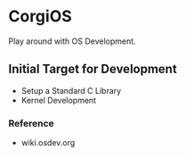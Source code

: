 # CorgiOS
Play around with OS Development.



## Initial Target for Development
- Setup a Standard C Library
- Kernel Development

### Reference
- wiki.osdev.org

